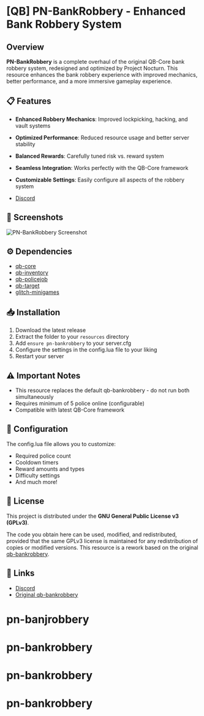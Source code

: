 # [QB] PN-BankRobbery - Enhanced Bank Robbery System

## Overview
**PN-BankRobbery** is a complete overhaul of the original QB-Core bank robbery system, redesigned and optimized by Project Nocturn. This resource enhances the bank robbery experience with improved mechanics, better performance, and a more immersive gameplay experience.

## 📋 Features
- **Enhanced Robbery Mechanics**: Improved lockpicking, hacking, and vault systems
- **Optimized Performance**: Reduced resource usage and better server stability
- **Balanced Rewards**: Carefully tuned risk vs. reward system
- **Seamless Integration**: Works perfectly with the QB-Core framework
- **Customizable Settings**: Easily configure all aspects of the robbery system

- [Discord](https://discord.gg/GdmWXCfNnf)

## 📸 Screenshots
![PN-BankRobbery Screenshot](https://i.imgur.com/m6iF36o.png)

## ⚙️ Dependencies
- [qb-core](https://github.com/qbcore-framework/qb-core)
- [qb-inventory](https://github.com/qbcore-framework/qb-inventory)
- [qb-policejob](https://github.com/qbcore-framework/qb-policejob)
- [qb-target](https://github.com/qbcore-framework/qb-target)
- [glitch-minigames](https://github.com/Gl1tchStudios/glitch-minigames)

## 📥 Installation
1. Download the latest release
2. Extract the folder to your `resources` directory
3. Add `ensure pn-bankrobbery` to your server.cfg
4. Configure the settings in the config.lua file to your liking
5. Restart your server

## ⚠️ Important Notes
- This resource replaces the default qb-bankrobbery - do not run both simultaneously
- Requires minimum of 5 police online (configurable)
- Compatible with latest QB-Core framework

## 🔧 Configuration
The config.lua file allows you to customize:
- Required police count
- Cooldown timers
- Reward amounts and types
- Difficulty settings
- And much more!

## 📜 License
This project is distributed under the **GNU General Public License v3 (GPLv3)**.

The code you obtain here can be used, modified, and redistributed, provided that the same GPLv3 license is maintained for any redistribution of copies or modified versions. This resource is a rework based on the original [qb-bankrobbery](https://github.com/qbcore-framework/qb-bankrobbery).

## 🔗 Links
- [Discord](https://discord.gg/GdmWXCfNnf)
- [Original qb-bankrobbery](https://github.com/qbcore-framework/qb-bankrobbery)

# pn-banjrobbery
# pn-bankrobbery
# pn-bankrobbery
# pn-bankrobbery
